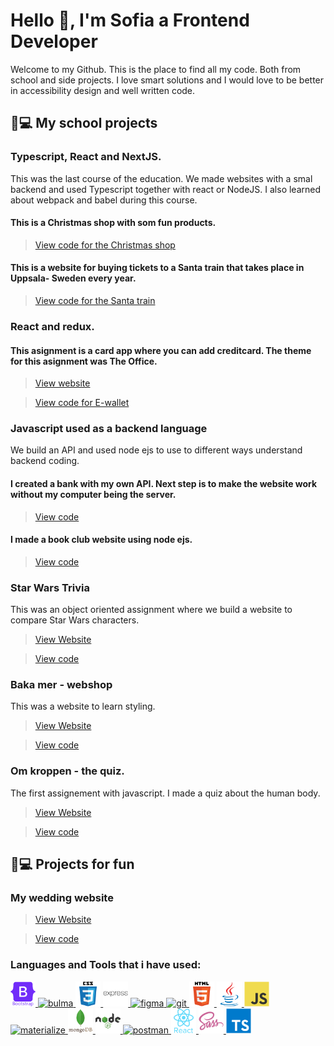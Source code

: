 
# Hello 👋, I'm Sofia a Frontend Developer
Welcome to my Github. This is the place to find all my code. Both from school and side projects. I love smart solutions and I would love to be better in accessibility design and well written code.

## 📓💻 My school projects

### Typescript, React and NextJS.

This was the last course of the education. We made websites with a smal backend and used Typescript together with react or NodeJS. I also learned about webpack and babel during this course. 

#### This is a Christmas shop with som fun products.
> [View code for the Christmas shop ](https://github.com/SofiaLoven/Christmas-Shop)

#### This is a website for buying tickets to a Santa train that takes place in Uppsala- Sweden every year. 
> [View code for the Santa train ](https://github.com/SofiaLoven/Santa-train)

### React and redux. 

####  This asignment is a card app where you can add creditcard. The theme for this asignment was The Office. 
> [View website ](https://sofialoven.github.io/e-wallet/)

> [View code for E-wallet ](https://github.com/SofiaLoven/e-wallet)

### Javascript used as a backend language
We build an API and used node ejs to use to different ways understand backend coding.

#### I created a bank with my own API. Next step is to make the website work without my computer being the server.

> [View code](https://github.com/SofiaLoven/bank-creating-API)

#### I made a book club website using node ejs.

> [View code](https://github.com/SofiaLoven/BokklubbMongoDB)

### Star Wars Trivia 
This was an object oriented assignment where we build a website to compare Star Wars characters.

>[View Website](https://sofialoven.github.io/Star-Wars-Trivia/)

> [View code](https://github.com/SofiaLoven/Star-Wars-Trivia)

### Baka mer - webshop
This was a website to learn styling. 

>[View Website](https://sofialoven.github.io/Baka-mer-webshop/)

> [View code](https://github.com/SofiaLoven/Baka-mer-webshop)

### Om kroppen - the quiz.
The first assignement with javascript. I made a quiz about the human body.

>[View Website](https://sofialoven.github.io/ankademin-quiz/quiz)

> [View code](https://github.com/SofiaLoven/ankademin-quiz)

## 💃💻 Projects for fun

### My wedding website

>[View Website](http://sofiaochmaxbrollop.se)

> [View code](https://github.com/SofiaLoven/wedding)

### Languages and Tools that i have used:
<p align="left"> <a href="https://getbootstrap.com" target="_blank" rel="noreferrer"> <img src="https://raw.githubusercontent.com/devicons/devicon/master/icons/bootstrap/bootstrap-plain-wordmark.svg" alt="bootstrap" width="40" height="40"/> </a> <a href="https://bulma.io/" target="_blank" rel="noreferrer"> <img src="https://raw.githubusercontent.com/gilbarbara/logos/804dc257b59e144eaca5bc6ffd16949752c6f789/logos/bulma.svg" alt="bulma" width="40" height="40"/> </a> <a href="https://www.w3schools.com/css/" target="_blank" rel="noreferrer"> <img src="https://raw.githubusercontent.com/devicons/devicon/master/icons/css3/css3-original-wordmark.svg" alt="css3" width="40" height="40"/> </a> <a href="https://expressjs.com" target="_blank" rel="noreferrer"> <img src="https://raw.githubusercontent.com/devicons/devicon/master/icons/express/express-original-wordmark.svg" alt="express" width="40" height="40"/> </a> <a href="https://www.figma.com/" target="_blank" rel="noreferrer"> <img src="https://www.vectorlogo.zone/logos/figma/figma-icon.svg" alt="figma" width="40" height="40"/> </a> <a href="https://git-scm.com/" target="_blank" rel="noreferrer"> <img src="https://www.vectorlogo.zone/logos/git-scm/git-scm-icon.svg" alt="git" width="40" height="40"/> </a> <a href="https://www.w3.org/html/" target="_blank" rel="noreferrer"> <img src="https://raw.githubusercontent.com/devicons/devicon/master/icons/html5/html5-original-wordmark.svg" alt="html5" width="40" height="40"/> </a> <a href="https://www.java.com" target="_blank" rel="noreferrer"> <img src="https://raw.githubusercontent.com/devicons/devicon/master/icons/java/java-original.svg" alt="java" width="40" height="40"/> </a> <a href="https://developer.mozilla.org/en-US/docs/Web/JavaScript" target="_blank" rel="noreferrer"> <img src="https://raw.githubusercontent.com/devicons/devicon/master/icons/javascript/javascript-original.svg" alt="javascript" width="40" height="40"/> </a> <a href="https://materializecss.com/" target="_blank" rel="noreferrer"> <img src="https://raw.githubusercontent.com/prplx/svg-logos/5585531d45d294869c4eaab4d7cf2e9c167710a9/svg/materialize.svg" alt="materialize" width="40" height="40"/> </a> <a href="https://www.mongodb.com/" target="_blank" rel="noreferrer"> <img src="https://raw.githubusercontent.com/devicons/devicon/master/icons/mongodb/mongodb-original-wordmark.svg" alt="mongodb" width="40" height="40"/> </a> <a href="https://nodejs.org" target="_blank" rel="noreferrer"> <img src="https://raw.githubusercontent.com/devicons/devicon/master/icons/nodejs/nodejs-original-wordmark.svg" alt="nodejs" width="40" height="40"/> </a> <a href="https://postman.com" target="_blank" rel="noreferrer"> <img src="https://www.vectorlogo.zone/logos/getpostman/getpostman-icon.svg" alt="postman" width="40" height="40"/> </a> <a href="https://reactjs.org/" target="_blank" rel="noreferrer"> <img src="https://raw.githubusercontent.com/devicons/devicon/master/icons/react/react-original-wordmark.svg" alt="react" width="40" height="40"/> </a> <a href="https://sass-lang.com" target="_blank" rel="noreferrer"> <img src="https://raw.githubusercontent.com/devicons/devicon/master/icons/sass/sass-original.svg" alt="sass" width="40" height="40"/> </a> <a href="https://www.typescriptlang.org/" target="_blank" rel="noreferrer"> <img src="https://raw.githubusercontent.com/devicons/devicon/master/icons/typescript/typescript-original.svg" alt="typescript" width="40" height="40"/> </a> </p>

